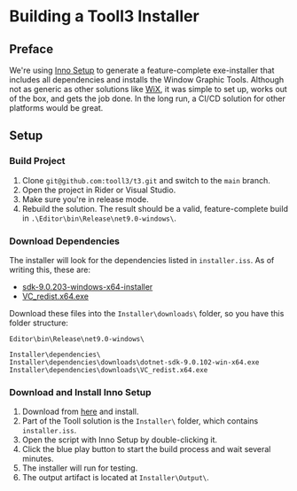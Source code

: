 # Building a Tooll3 Installer

## Preface

We're using [Inno Setup](https://jrsoftware.org/isinfo.php) to generate a feature-complete exe-installer that includes all dependencies and installs the Window Graphic Tools. Although not as generic as other solutions like [WiX](https://wixtoolset.org/), it was simple to set up, works out of the box, and gets the job done. In the long run, a CI/CD solution for other platforms would be great.

## Setup

### Build Project
1. Clone `git@github.com:tooll3/t3.git` and switch to the `main` branch.
2. Open the project in Rider or Visual Studio.
3. Make sure you're in release mode.
4. Rebuild the solution. The result should be a valid, feature-complete build in `.\Editor\bin\Release\net9.0-windows\`.

### Download Dependencies

The installer will look for the dependencies listed in `installer.iss`. As of writing this, these are:

- [sdk-9.0.203-windows-x64-installer](https://dotnet.microsoft.com/en-us/download/dotnet/thank-you/sdk-9.0.203-windows-x64-installer)
- [VC_redist.x64.exe](https://aka.ms/vs/17/release/vc_redist.x64.exe)

Download these files into the  `Installer\downloads\` folder, so you have this folder structure:

```
Editor\bin\Release\net9.0-windows\

Installer\dependencies\
Installer\dependencies\downloads\dotnet-sdk-9.0.102-win-x64.exe
Installer\dependencies\downloads\VC_redist.x64.exe
```

### Download and Install Inno Setup

1. Download from [here](https://jrsoftware.org/isdl.php) and install.
2. Part of the Tooll solution is the `Installer\` folder, which contains `installer.iss`.
3. Open the script with Inno Setup by double-clicking it.
4. Click the blue play button to start the build process and wait several minutes.
5. The installer will run for testing.
6. The output artifact is located at `Installer\Output\`.